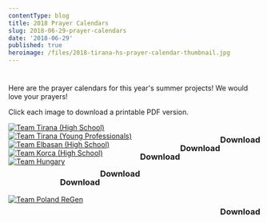 ```yaml
---
contentType: blog
title: 2018 Prayer Calendars
slug: 2018-06-29-prayer-calendars
date: '2018-06-29'
published: true
heroimage: /files/2018-tirana-hs-prayer-calendar-thumbnail.jpg
---
```


# 

Here are the prayer calendars for this year's summer projects!  We would love
your prayers!

Click each image to download a printable PDF version.

<a href="/files/prayercalendars/2018/Albania_2018_Prayer_Calendar_Team_Tirana_HS.pdf">
  <img src="/files/prayercalendars/2018/Albania_2018_Prayer_Calendar_Team_Tirana_HS.PNG"
    alt="Team Tirana (High School)">
  </img>
  <h3 style="float:right;">Download <i class="fas fa-download"></i></h3>
</a>

<a href="/files/prayercalendars/2018/Albania_2018_Prayer_Calendar_Team_Tirana_YP.pdf">
  <img src="/files/prayercalendars/2018/Albania_2018_Prayer_Calendar_Team_Tirana_YP.PNG"
    alt="Team Tirana (Young Professionals)">
  </img>
  <h3 style="float:right;">Download <i class="fas fa-download"></i></h3>
</a>

<a href="/files/prayercalendars/2018/Albania_2018_Prayer_Calendar_Team_Elbasan_HS.pdf">
  <img src="/files/prayercalendars/2018/Albania_2018_Prayer_Calendar_Team_Elbasan_HS.PNG"
    alt="Team Elbasan (High School)">
  </img>
  <h3 style="float:right;">Download <i class="fas fa-download"></i></h3>
</a>

<a href="/files/prayercalendars/2018/Albania_2018_Prayer_Calendar_Team_Korca_HS.pdf">
  <img src="/files/prayercalendars/2018/Albania_2018_Prayer_Calendar_Team_Korca_HS.PNG"
    alt="Team Korca (High School)">
  </img>
  <h3 style="float:right;">Download <i class="fas fa-download"></i></h3>
</a>

<a href="/files/prayercalendars/2018/Albania_2018_Prayer_Calendar_Team_Hungary.pdf">
  <img src="/files/prayercalendars/2018/Albania_2018_Prayer_Calendar_Team_Hungary.PNG"
    alt="Team Hungary">
  </img>
  <h3 style="float:right;">Download <i class="fas fa-download"></i></h3>
</a>
<a href="/files/prayercalendars/2018/Albania_2018_Prayer_Calendar_Team_Poland_Regen.pdf">
  <img src="/files/prayercalendars/2018/Albania_2018_Prayer_Calendar_Team_Poland_Regen.PNG"
    alt="Team Poland ReGen">
  </img>
  <h3 style="float:right;">Download <i class="fas fa-download"></i></h3>
</a>
